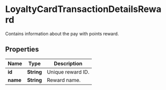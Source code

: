 

# LoyaltyCardTransactionDetailsReward

Contains information about the pay with points reward.

## Properties

| Name | Type | Description |
|------------ | ------------- | ------------- |
|**id** | **String** | Unique reward ID. |
|**name** | **String** | Reward name. |



